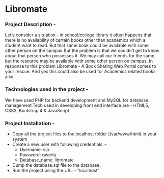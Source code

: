 # Libromate

### Project Description -
Let’s consider a situation - in school/college library it often happens that there is no availability of certain books other than academics which a student want to read. But that same book could be available with some other person on the campus.But the problem is that we couldn’t get to know about that person who possesses it. We may call our friends for the same, but the resource may be available with some other person on campus.
In response to this problem Libromate - A Book Sharing Web Portal comes to your rescue. And yes this could also be used for Academics related books also.


### Technologies used in the project -
We have used PHP for backend development and MySQL for database management.Tech used in developing front end interface are - HTML5, CSS3, Bootstrap 4 & JavaScript

### Project Installation -
* Copy all the project files to the localhost folder (/var/www/html) in your system
* Create a new user with following credentials :-
  * Username: slp
  * Password: qwerty
  * Database_name: libromate
* Dump the database.sql file to the database.
* Run the project using the URL - “localhost”
